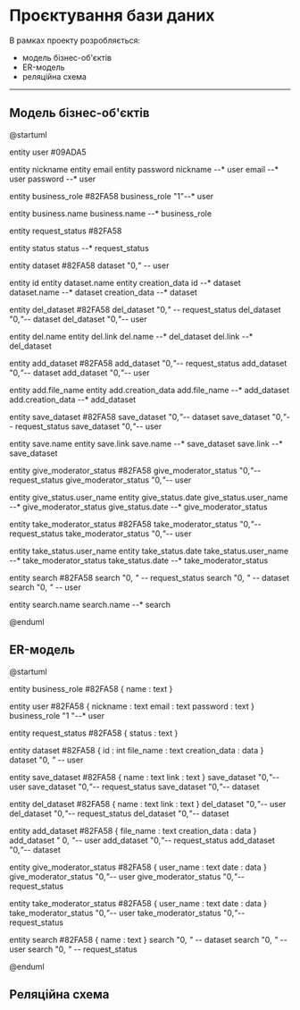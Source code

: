 # Проєктування бази даних

В рамках проекту розробляється: 
- модель бізнес-об'єктів
- ER-модель
- реляційна схема

<hr>

<h2>Mодель бізнес-об'єктів</h2>

@startuml

entity user #09ADA5

entity nickname
entity email 
entity password
nickname --* user
email --* user
password --* user

entity business_role #82FA58
business_role "1"--* user

entity business.name
business.name --* business_role

entity request_status #82FA58

entity status 
status --* request_status

entity dataset #82FA58
dataset "0,*" --* user

entity id
entity dataset.name
entity creation_data
id --* dataset
dataset.name --* dataset
creation_data --* dataset

entity del_dataset #82FA58
del_dataset "0,*" --* request_status
del_dataset "0,*"--* dataset
del_dataset "0,*"--* user

entity del.name
entity del.link
del.name --* del_dataset
del.link --* del_dataset 

entity add_dataset #82FA58
add_dataset "0,*"--* request_status
add_dataset "0,*"--* dataset
add_dataset "0,*"--* user

entity add.file_name
entity add.creation_data
add.file_name --* add_dataset
add.creation_data --* add_dataset

entity save_dataset #82FA58
save_dataset "0,*"--* dataset
save_dataset "0,*"--* request_status
save_dataset "0,*"--* user

entity save.name
entity save.link
save.name --* save_dataset
save.link --* save_dataset

entity give_moderator_status #82FA58
give_moderator_status "0,*"--* request_status
give_moderator_status "0,*"--* user

entity give_status.user_name
entity give_status.date
give_status.user_name --* give_moderator_status
give_status.date --* give_moderator_status

entity take_moderator_status #82FA58
take_moderator_status "0,*"--* request_status
take_moderator_status "0,*"--* user

entity take_status.user_name
entity take_status.date
take_status.user_name --* take_moderator_status
take_status.date --* take_moderator_status

entity search #82FA58
search "0, *" --* request_status
search "0, *" --* dataset
search "0, *" --* user

entity search.name
search.name --* search

@enduml


<h2>ER-модель</h2>


@startuml


entity business_role #82FA58 {
name : text
}


entity user #82FA58 {
nickname : text 
email : text
password : text
}
business_role "1   "--* user


entity request_status #82FA58 {
	status : text
}

entity dataset #82FA58 {
	id : int
	file_name : text
	creation_data : data
}
dataset "0, *" --* user

entity save_dataset #82FA58 {
	name : text
	link : text
}
save_dataset "0,*"--* user
save_dataset "0,*"--* request_status
save_dataset "0,*"--* dataset

entity del_dataset #82FA58 {
	name : text
	link : text
}
del_dataset "0,*"--* user
del_dataset "0,*"--* request_status
del_dataset "0,*"--* dataset

entity add_dataset #82FA58 {
	file_name : text
	creation_data : data
}
add_dataset "   0, *"--* user
add_dataset "0,*"--* request_status
add_dataset "0,*"--* dataset

entity give_moderator_status #82FA58 {
	user_name : text
	date : data
}
give_moderator_status "0,*"--* user
give_moderator_status  "0,*"--* request_status

entity take_moderator_status #82FA58 {
	user_name : text
	date : data
}
take_moderator_status "0,*"--* user
take_moderator_status  "0,*"--* request_status

entity search #82FA58 {
	name : text 
}
search "0, *" --* dataset
search "0, *" --* user
search "0, *" --* request_status

@enduml


<h2>Реляційна схема</h2>


